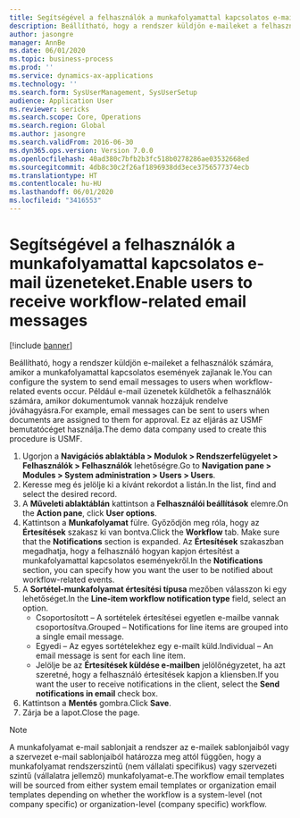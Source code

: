 ```yaml
---
title: Segítségével a felhasználók a munkafolyamattal kapcsolatos e-mail üzeneteket.
description: Beállítható, hogy a rendszer küldjön e-maileket a felhasználók számára, amikor a munkafolyamattal kapcsolatos események zajlanak le.
author: jasongre
manager: AnnBe
ms.date: 06/01/2020
ms.topic: business-process
ms.prod: ''
ms.service: dynamics-ax-applications
ms.technology: ''
ms.search.form: SysUserManagement, SysUserSetup
audience: Application User
ms.reviewer: sericks
ms.search.scope: Core, Operations
ms.search.region: Global
ms.author: jasongre
ms.search.validFrom: 2016-06-30
ms.dyn365.ops.version: Version 7.0.0
ms.openlocfilehash: 40ad380c7bfb2b3fc518b0278286ae03532668ed
ms.sourcegitcommit: 4db8c30c2f26af1896938dd3ece3756577374ecb
ms.translationtype: HT
ms.contentlocale: hu-HU
ms.lasthandoff: 06/01/2020
ms.locfileid: "3416553"
---
```

# <a name="enable-users-to-receive-workflow-related-email-messages"></a><span data-ttu-id="c1f75-103">Segítségével a felhasználók a munkafolyamattal kapcsolatos e-mail üzeneteket.</span><span class="sxs-lookup"><span data-stu-id="c1f75-103">Enable users to receive workflow-related email messages</span></span>

[!include [banner](../../includes/banner.md)]

<span data-ttu-id="c1f75-104">Beállítható, hogy a rendszer küldjön e-maileket a felhasználók számára, amikor a munkafolyamattal kapcsolatos események zajlanak le.</span><span class="sxs-lookup"><span data-stu-id="c1f75-104">You can configure the system to send email messages to users when workflow-related events occur.</span></span> <span data-ttu-id="c1f75-105">Például e-mail üzenetek küldhetők a felhasználók számára, amikor dokumentumok vannak hozzájuk rendelve jóváhagyásra.</span><span class="sxs-lookup"><span data-stu-id="c1f75-105">For example, email messages can be sent to users when documents are assigned to them for approval.</span></span> <span data-ttu-id="c1f75-106">Ez az eljárás az USMF bemutatócéget használja.</span><span class="sxs-lookup"><span data-stu-id="c1f75-106">The demo data company used to create this procedure is USMF.</span></span>

1. <span data-ttu-id="c1f75-107">Ugorjon a **Navigációs ablaktábla > Modulok > Rendszerfelügyelet > Felhasználók > Felhasználók** lehetőségre.</span><span class="sxs-lookup"><span data-stu-id="c1f75-107">Go to **Navigation pane > Modules > System administration > Users > Users**.</span></span>
2. <span data-ttu-id="c1f75-108">Keresse meg és jelölje ki a kívánt rekordot a listán.</span><span class="sxs-lookup"><span data-stu-id="c1f75-108">In the list, find and select the desired record.</span></span>
3. <span data-ttu-id="c1f75-109">A **Műveleti ablaktáblán** kattintson a **Felhasználói beállítások** elemre.</span><span class="sxs-lookup"><span data-stu-id="c1f75-109">On the **Action pane**, click **User options**.</span></span>
4. <span data-ttu-id="c1f75-110">Kattintson a **Munkafolyamat** fülre. Győződjön meg róla, hogy az **Értesítések** szakasz ki van bontva.</span><span class="sxs-lookup"><span data-stu-id="c1f75-110">Click the **Workflow** tab. Make sure that the **Notifications** section is expanded.</span></span> <span data-ttu-id="c1f75-111">Az **Értesítések** szakaszban megadhatja, hogy a felhasználó hogyan kapjon értesítést a munkafolyamattal kapcsolatos eseményekről.</span><span class="sxs-lookup"><span data-stu-id="c1f75-111">In the **Notifications** section, you can specify how you want the user to be notified about workflow-related events.</span></span>  
5. <span data-ttu-id="c1f75-112">A **Sortétel-munkafolyamat értesítési típusa** mezőben válasszon ki egy lehetőséget.</span><span class="sxs-lookup"><span data-stu-id="c1f75-112">In the **Line-item workflow notification type** field, select an option.</span></span>
    - <span data-ttu-id="c1f75-113">Csoportosított – A sortételek értesítései egyetlen e-mailbe vannak csoportosítva.</span><span class="sxs-lookup"><span data-stu-id="c1f75-113">Grouped – Notifications for line items are grouped into a single email message.</span></span>
    - <span data-ttu-id="c1f75-114">Egyedi – Az egyes sortételekhez egy e-mailt küld.</span><span class="sxs-lookup"><span data-stu-id="c1f75-114">Individual – An email message is sent for each line item.</span></span>  
    - <span data-ttu-id="c1f75-115">Jelölje be az **Értesítések küldése e-mailben** jelölőnégyzetet, ha azt szeretné, hogy a felhasználó értesítések kapjon a kliensben.</span><span class="sxs-lookup"><span data-stu-id="c1f75-115">If you want the user to receive notifications in the client, select the **Send notifications in email** check box.</span></span>  
6. <span data-ttu-id="c1f75-116">Kattintson a **Mentés** gombra.</span><span class="sxs-lookup"><span data-stu-id="c1f75-116">Click **Save**.</span></span>
7. <span data-ttu-id="c1f75-117">Zárja be a lapot.</span><span class="sxs-lookup"><span data-stu-id="c1f75-117">Close the page.</span></span>

> [!NOTE]
> <span data-ttu-id="c1f75-118">A munkafolyamat e-mail sablonjait a rendszer az e-mailek sablonjaiból vagy a szervezet e-mail sablonjaiból határozza meg attól függően, hogy a munkafolyamat rendszerszintű (nem vállalati specifikus) vagy szervezeti szintű (vállalatra jellemző) munkafolyamat-e.</span><span class="sxs-lookup"><span data-stu-id="c1f75-118">The workflow email templates will be sourced from either system email templates or organization email templates depending on whether the workflow is a system-level (not company specific) or organization-level (company specific) workflow.</span></span>
